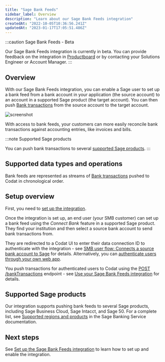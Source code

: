 ```yaml
---
title: "Sage Bank Feeds"
sidebar_label: Overview
description: "Learn about our Sage Bank Feeds integration"
createdAt: "2022-10-05T10:36:56.241Z"
updatedAt: "2023-01-17T17:05:51.486Z"
---
```


:::caution Sage Bank Feeds - Beta

Our Sage Bank Feeds integration is currently in beta. You can provide feedback on the integration in <a className="external" href="https://codat.productboard.com/feature-board/1378101-feature-organization/features/11073763/detail" target="_blank">Productboard</a> or by contacting your Solutions Engineer or Account Manager.
:::

## Overview

With our Sage Bank Feeds integration, you can enable a Sage user to set up a bank feed from a bank account in your application (the source account) to an account in a supported Sage product (the target account). You can then push [Bank transactions](/datamodel-accounting-banktransactions) from the source account to the target account.

![screenshot](https://files.readme.io/4185821-sage-bank-feeds-flowchart-test-white-border-wider.png "Pushing Bank transactions from a source to a target bank account.")

With access to bank feeds, your customers can more easily reconcile bank transactions against accounting entries, like invoices and bills.

:::note Supported Sage products

You can push bank transactions to several [supported Sage products](/bank-feed-sage-bank-feeds#supported-sage-products).
:::

## Supported data types and operations

Bank feeds are represented as streams of [Bank transactions](/datamodel-accounting-banktransactions) pushed to Codat in chronological order.

## Setup overview

First, you need to [set up the integration](/bank-feed-sage-bank-feeds-setup).

Once the integration is set up, an end user (your SMB customer) can set up a bank feed using the _Connect Bank_ feature in a supported Sage product. They find your institution and then select a source bank account to send bank transactions from.

They are redirected to a Codat UI to enter their data connection ID to authenticate with the integration - see [SMB user flow: Connects a source bank account to Sage](/bank-feed-sage-bank-feeds-setup#smb-user-flow-connect-a-source-bank-account-to-sage) for details. Alternatively, you can [authenticate users through your own web app](/bank-feed-sage-bank-feeds-authenticate-users-web-app).

You push transactions for authenticated users to Codat using the [POST /bankTransactions](/accounting-api#/operations/post-bank-transactions) endpoint - see [Use your Sage Bank Feeds integration](/bank-feed-sage-bank-feeds-use) for details.

## Supported Sage products

Our integration supports pushing bank feeds to several Sage products, including Sage Business Cloud, Sage Intacct, and Sage 50. For a complete list, see <a className="external" href="https://developer.sage.com/banking-service/provider-api/what-is-sage-banking-service/supported-regions-products/" target="_blank">Supported regions and products</a> in the Sage Banking Service documentation.

## Next steps

See [Set up the Sage Bank Feeds integration](/bank-feed-sage-bank-feeds-setup) to learn how to set up and enable the integration.
